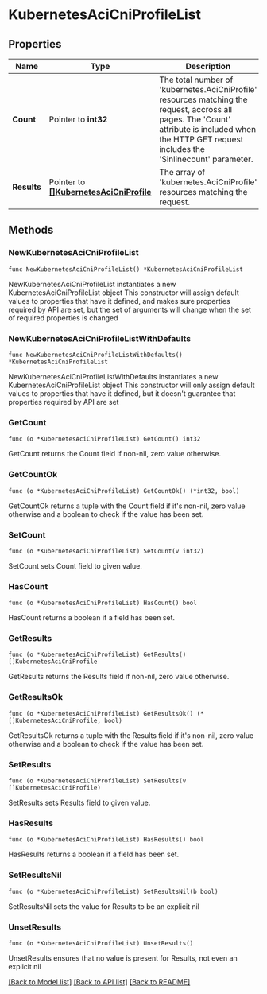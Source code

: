 # KubernetesAciCniProfileList

## Properties

Name | Type | Description | Notes
------------ | ------------- | ------------- | -------------
**Count** | Pointer to **int32** | The total number of &#39;kubernetes.AciCniProfile&#39; resources matching the request, accross all pages. The &#39;Count&#39; attribute is included when the HTTP GET request includes the &#39;$inlinecount&#39; parameter. | [optional] 
**Results** | Pointer to [**[]KubernetesAciCniProfile**](KubernetesAciCniProfile.md) | The array of &#39;kubernetes.AciCniProfile&#39; resources matching the request. | [optional] 

## Methods

### NewKubernetesAciCniProfileList

`func NewKubernetesAciCniProfileList() *KubernetesAciCniProfileList`

NewKubernetesAciCniProfileList instantiates a new KubernetesAciCniProfileList object
This constructor will assign default values to properties that have it defined,
and makes sure properties required by API are set, but the set of arguments
will change when the set of required properties is changed

### NewKubernetesAciCniProfileListWithDefaults

`func NewKubernetesAciCniProfileListWithDefaults() *KubernetesAciCniProfileList`

NewKubernetesAciCniProfileListWithDefaults instantiates a new KubernetesAciCniProfileList object
This constructor will only assign default values to properties that have it defined,
but it doesn't guarantee that properties required by API are set

### GetCount

`func (o *KubernetesAciCniProfileList) GetCount() int32`

GetCount returns the Count field if non-nil, zero value otherwise.

### GetCountOk

`func (o *KubernetesAciCniProfileList) GetCountOk() (*int32, bool)`

GetCountOk returns a tuple with the Count field if it's non-nil, zero value otherwise
and a boolean to check if the value has been set.

### SetCount

`func (o *KubernetesAciCniProfileList) SetCount(v int32)`

SetCount sets Count field to given value.

### HasCount

`func (o *KubernetesAciCniProfileList) HasCount() bool`

HasCount returns a boolean if a field has been set.

### GetResults

`func (o *KubernetesAciCniProfileList) GetResults() []KubernetesAciCniProfile`

GetResults returns the Results field if non-nil, zero value otherwise.

### GetResultsOk

`func (o *KubernetesAciCniProfileList) GetResultsOk() (*[]KubernetesAciCniProfile, bool)`

GetResultsOk returns a tuple with the Results field if it's non-nil, zero value otherwise
and a boolean to check if the value has been set.

### SetResults

`func (o *KubernetesAciCniProfileList) SetResults(v []KubernetesAciCniProfile)`

SetResults sets Results field to given value.

### HasResults

`func (o *KubernetesAciCniProfileList) HasResults() bool`

HasResults returns a boolean if a field has been set.

### SetResultsNil

`func (o *KubernetesAciCniProfileList) SetResultsNil(b bool)`

 SetResultsNil sets the value for Results to be an explicit nil

### UnsetResults
`func (o *KubernetesAciCniProfileList) UnsetResults()`

UnsetResults ensures that no value is present for Results, not even an explicit nil

[[Back to Model list]](../README.md#documentation-for-models) [[Back to API list]](../README.md#documentation-for-api-endpoints) [[Back to README]](../README.md)


